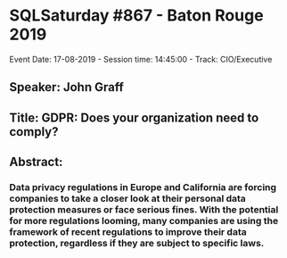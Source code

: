 # SQLSaturday #867 - Baton Rouge 2019
Event Date: 17-08-2019 - Session time: 14:45:00 - Track: CIO/Executive
## Speaker: John Graff
## Title: GDPR: Does your organization need to comply?
## Abstract:
### Data privacy regulations in Europe and California are forcing companies to take a closer look at their personal data protection measures or face serious fines. With the potential for more regulations looming, many companies are using the framework of recent regulations to improve their data protection, regardless if they are subject to specific laws.
